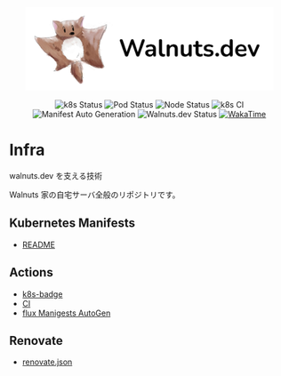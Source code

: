 <p align="center">
    <a href="https://walnuts.dev" alt="WakaTime">
        <img src="./static/logo.png" alt="walnuts" height="150px" />
    </a>
</p>

<p align="center">
    <img src="https://walnuts1018.github.io/infra/k8sStatus.svg" alt="k8s Status" />
    <img src="https://walnuts1018.github.io/infra/podStatus.svg" alt="Pod Status" />
    <img src="https://walnuts1018.github.io/infra/nodeStatus.svg" alt="Node Status" />
    <img src="https://github.com/walnuts1018/infra/actions/workflows/k8s.yaml/badge.svg" alt="k8s CI" />
    <img src="https://github.com/walnuts1018/infra/actions/workflows/auto-gen.yaml/badge.svg" alt="Manifest Auto Generation" />
    <img alt="Walnuts.dev Status" src="https://img.shields.io/website?url=https%3A%2F%2Fwalnuts.dev&label=Walnuts.dev">
    <a href="https://wakatime.com/badge/user/981e52dd-a7ab-4b00-9a71-125be9dc2de6/project/07d86b66-ede6-45aa-a456-0985d4aed1a9" alt="WakaTime">
        <img src="https://wakatime.com/badge/user/981e52dd-a7ab-4b00-9a71-125be9dc2de6/project/07d86b66-ede6-45aa-a456-0985d4aed1a9.svg" alt="WakaTime" />
    </a>
</p>

# Infra

walnuts.dev を支える技術

Walnuts 家の自宅サーバ全般のリポジトリです。

## Kubernetes Manifests

- [README](./k8s/README.md)

## Actions

- [k8s-badge](./.github/workflows/badge.yaml)
- [CI](./.github/workflows/k8s.yaml)
- [flux Manigests AutoGen](./.github/workflows/auto-gen.yaml)

## Renovate

- [renovate.json](./renovate.json5) 
